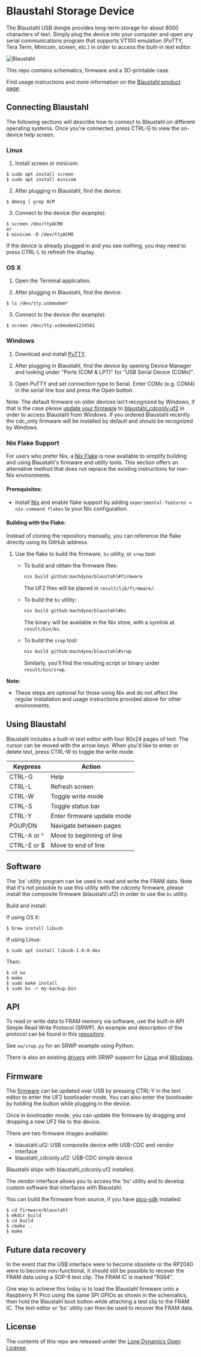 # Blaustahl Storage Device

The Blaustahl USB dongle provides long-term storage for about 8000 characters of text. Simply plug the device into your computer and open any serial communications program that supports VT100 emulation (PuTTY, Tera Term, Minicom, screen, etc.) in order to access the built-in text editor.

![Blaustahl](https://github.com/machdyne/blaustahl/blob/251dba51e97cc46e1b7918198aa66e48cc741dd9/blaustahl.png)

This repo contains schematics, firmware and a 3D-printable case.

Find usage instructions and more information on the [Blaustahl product page](https://machdyne.com/product/blaustahl-storage-device/).


## Connecting Blaustahl

The following sections will describe how to connect to Blaustahl on different operating systems. Once you're connected, press CTRL-G to view the on-device help screen.

### Linux

1. Install screen or minicom:

```
$ sudo apt install screen
$ sudo apt install minicom
```

2. After plugging in Blaustahl, find the device:

```
$ dmesg | grep ACM
```

3. Connect to the device (for example):

```
$ screen /dev/ttyACM0
or
$ minicom -D /dev/ttyACM0
```

If the device is already plugged in and you see nothing, you may need to press CTRL-L to refresh the display.

### OS X

1. Open the Terminal application.

2. After plugging in Blaustahl, find the device:

```
$ ls /dev/tty.usbmodem*
```

3. Connect to the device (for example):

```
$ screen /dev/tty.usbmodem1234561
```

### Windows

1. Download and install [PuTTY](https://www.chiark.greenend.org.uk/~sgtatham/putty/latest.html).

2. After plugging in Blaustahl, find the device by opening Device Manager and looking under "Ports (COM & LPT)" for "USB Serial Device (COMx)".

3. Open PuTTY and set connection type to Serial. Enter COMx (e.g. COM4) in the serial line box and press the Open button.

Note: The default firmware on older devices isn't recognized by Windows, if that is the case please [update your firmware](#firmware) to [blaustahl_cdconly.uf2](firmware) in order to access Blaustahl from Windows. If you ordered Blaustahl recently the cdc\_only firmware will be installed by default and should be recognized by Windows.

### Nix Flake Support

For users who prefer Nix, a [Nix Flake](https://nixos.wiki/wiki/Flakes) is now available to simplify building and using Blaustahl's firmware and utility tools. This section offers an alternative method that does not replace the existing instructions for non-Nix environments.

#### Prerequisites:
- Install [Nix](https://nixos.org/download) and enable flake support by adding `experimental-features = nix-command flakes` to your Nix configuration.

#### Building with the Flake:

Instead of cloning the repository manually, you can reference the flake directly using its GitHub address.

1. Use the flake to build the firmware, `bs` utility, or `srwp` tool:

    - To build and obtain the firmware files:
      ```bash
      nix build github:machdyne/blaustahl#firmware
      ```
      The UF2 files will be placed in `result/lib/firmware/`.

    - To build the `bs` utility:
      ```bash
      nix build github:machdyne/blaustahl#bs
      ```
      The binary will be available in the Nix store, with a symlink at `result/bin/bs`.

    - To build the `srwp` tool:
      ```bash
      nix build github:machdyne/blaustahl#srwp
      ```
      Similarly, you'll find the resulting script or binary under `result/bin/srwp`.

**Note:**
- These steps are optional for those using Nix and do not affect the regular installation and usage instructions provided above for other environments.

## Using Blaustahl

Blaustahl includes a built-in text editor with four 80x24 pages of text. The cursor can be moved with the arrow keys. When you'd like to enter or delete text, press CTRL-W to toggle the write mode.

| Keypress | Action |
| -------- | ------ |
| CTRL-G | Help |
| CTRL-L | Refresh screen |
| CTRL-W | Toggle write mode |
| CTRL-S | Toggle status bar |
| CTRL-Y | Enter firmware update mode |
| PGUP/DN | Navigate between pages |
| CTRL-A or ^ | Move to beginning of line |
| CTRL-E or $ | Move to end of line |

## Software

The 'bs' utility program can be used to read and write the FRAM data. Note that it's not possible to use this utility with the cdconly firmware, please install the composite firmware (blaustahl.uf2) in order to use the `bs` utility.

Build and install:

If using OS X:
```
$ brew install libusb
```

If using Linux:
```
$ sudo apt install libusb-1.0-0-dev
```

Then:

```
$ cd sw
$ make
$ sudo make install
$ sudo bs -r my-backup.bin
```
## API

To read or write data to FRAM memory via software, use the built-in API Simple Read Write Protocol (SRWP). An example and description of the protocol can be found in this [repository](https://github.com/binqbit/serialport_srwp).

See `sw/srwp.py` for an SRWP example using Python.

There is also an existing [drivers](./firmware/srwp/) with SRWP support for [Linux](./firmware/srwp/srwp_linux.uf2) and [Windows](./firmware/srwp/srwp_win.uf2).

## Firmware

The [firmware](firmware) can be updated over USB by pressing CTRL-Y in the text editor to enter the UF2 bootloader mode. You can also enter the bootloader by holding the button while plugging in the device.

Once in bootloader mode, you can update the firmware by dragging and dropping a new UF2 file to the device.

There are two firmware images available:

  * blaustahl.uf2: USB composite device with USB-CDC and vendor interface
  * blaustahl\_cdconly.uf2: USB-CDC simple device

Blaustahl ships with blaustahl\_cdconly.uf2 installed.

The vendor interface allows you to access the 'bs' utility and to develop custom
software that interfaces with Blaustahl.

You can build the firmware from source, if you have [pico-sdk](https://github.com/raspberrypi/pico-sdk) installed:

```
$ cd firmware/blaustahl
$ mkdir build
$ cd build
$ cmake ..
$ make
```

## Future data recovery

In the event that the USB interface were to become obsolete or the RP2040 were to become non-functional, it should still be possible to recover the FRAM data using a SOP-8 test clip. The FRAM IC is marked "RS64".

One way to achieve this today is to load the Blaustahl firmware onto a Raspberry Pi Pico using the same SPI GPIOs as shown in the schematics, then hold the Blaustahl boot button while attaching a test clip to the FRAM IC. The text editor or 'bs' utility can then be used to recover the FRAM data.

## License

The contents of this repo are released under the [Lone Dynamics Open License](LICENSE.md).
